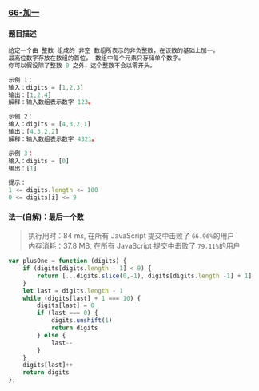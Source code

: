 
### [66-加一](https://leetcode-cn.com/problems/plus-one/)
#### 题目描述
```js
给定一个由 整数 组成的 非空 数组所表示的非负整数，在该数的基础上加一。
最高位数字存放在数组的首位， 数组中每个元素只存储单个数字。
你可以假设除了整数 0 之外，这个整数不会以零开头。

示例 1：
输入：digits = [1,2,3]
输出：[1,2,4]
解释：输入数组表示数字 123。

示例 2：
输入：digits = [4,3,2,1]
输出：[4,3,2,2]
解释：输入数组表示数字 4321。

示例 3：
输入：digits = [0]
输出：[1]

提示：
1 <= digits.length <= 100
0 <= digits[i] <= 9
```
#### 法一(自解)：最后一个数
> 执行用时：84 ms, 在所有 JavaScript 提交中击败了 `66.96%`的用户 <br>
内存消耗：37.8 MB, 在所有 JavaScript 提交中击败了 `79.11%`的用户
```js
var plusOne = function (digits) {
    if (digits[digits.length - 1] < 9) {
        return [...digits.slice(0,-1), digits[digits.length -1] + 1]
    }
    let last = digits.length - 1
    while (digits[last] + 1 === 10) {
        digits[last] = 0
        if (last === 0) {
            digits.unshift(1)
            return digits
        } else {
            last--
        }
    }
    digits[last]++
    return digits
};
```